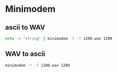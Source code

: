 # Minimodem

## ascii to WAV

``` bash
echo -n "string" | minimodem -t -f 1200.wav 1200
```

## WAV to ascii
``` bash
minimodem -r -f 1200.wav 1200
```
